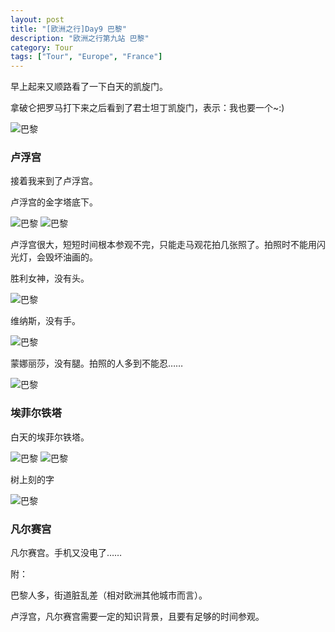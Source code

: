 ```yaml
---
layout: post
title: "[欧洲之行]Day9 巴黎"
description: "欧洲之行第九站 巴黎"
category: Tour
tags: ["Tour", "Europe", "France"]
---
```


早上起来又顺路看了一下白天的凯旋门。

拿破仑把罗马打下来之后看到了君士坦丁凯旋门，表示：我也要一个~:)

![巴黎](http://ofsstj8tb.bkt.clouddn.com/image/paris/14.jpg)

### 卢浮宫
接着我来到了卢浮宫。

卢浮宫的金字塔底下。

![巴黎](http://ofsstj8tb.bkt.clouddn.com/image/paris/15.jpg)
![巴黎](http://ofsstj8tb.bkt.clouddn.com/image/paris/16.jpg)

卢浮宫很大，短短时间根本参观不完，只能走马观花拍几张照了。拍照时不能用闪光灯，会毁坏油画的。

胜利女神，没有头。

![巴黎](http://ofsstj8tb.bkt.clouddn.com/image/paris/17.jpg)

维纳斯，没有手。

![巴黎](http://ofsstj8tb.bkt.clouddn.com/image/paris/18.jpg)

蒙娜丽莎，没有腿。拍照的人多到不能忍……

![巴黎](http://ofsstj8tb.bkt.clouddn.com/image/paris/19.jpg)

### 埃菲尔铁塔
白天的埃菲尔铁塔。

![巴黎](http://ofsstj8tb.bkt.clouddn.com/image/paris/20.jpg)
![巴黎](http://ofsstj8tb.bkt.clouddn.com/image/paris/21.jpg)

树上刻的字

![巴黎](http://ofsstj8tb.bkt.clouddn.com/image/paris/22.jpg)


### 凡尔赛宫
凡尔赛宫。手机又没电了……

附：

巴黎人多，街道脏乱差（相对欧洲其他城市而言）。

卢浮宫，凡尔赛宫需要一定的知识背景，且要有足够的时间参观。
